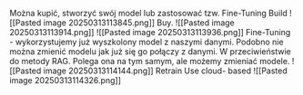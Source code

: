 Można kupić, stworzyć swój model lub zastosować tzw. Fine-Tuning
Build
![[Pasted image 20250313113845.png]]
Buy. ![[Pasted image 20250313113914.png]]
![[Pasted image 20250313113936.png]]
Fine-Tuning - wykorzystujemy już wyszkolony model z naszymi danymi. Podobno nie można zmienić modelu jak już się go połączy z danymi. W przeciwieństwie do metody RAG. Polega ona na tym samym, ale możemy zmieniać modele.
![[Pasted image 20250313114144.png]]
Retrain
Use cloud- based
![[Pasted image 20250313114326.png]]
